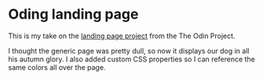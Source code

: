 # Oding landing page

This is my take on the [landing page project](https://www.theodinproject.com/paths/foundations/courses/foundations/lessons/landing-page) from the The Odin Project.

I thought the generic page was pretty dull, so now it displays our dog in all his autumn glory. I also added custom CSS properties so I can reference the same colors all over the page.
